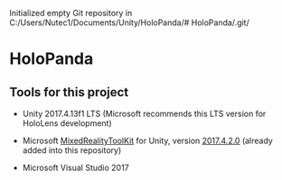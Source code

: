 Initialized empty Git repository in C:/Users/Nutec1/Documents/Unity/HoloPanda/# HoloPanda/.git/
# HoloPanda

## Tools for this project

* Unity 2017.4.13f1 LTS (Microsoft recommends this LTS version for HoloLens development)

* Microsoft [MixedRealityToolKit](https://github.com/Microsoft/MixedRealityToolkit-Unity) for Unity, version [2017.4.2.0](https://github.com/Microsoft/MixedRealityToolkit-Unity/releases/tag/2017.4.2.0) (already added into this repository)

* Microsoft Visual Studio 2017
